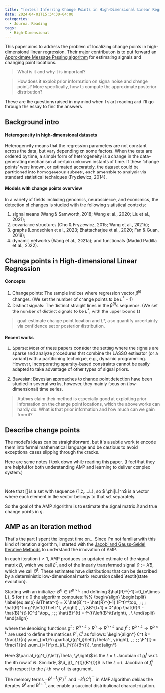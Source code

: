 ```yaml
---
title: "[notes] Inferring Change Points in High-Dimensional Linear Regression via Approximate Message Passing"
date: 2024-04-01T15:34:30-04:00
categories:
  - Journal Reading
tags:
  - High-Dimensional
---
```


This paper aims to address the problem of localizing change points in high-dimensional linear regression. Their major contribution is to put forward an [Approximate Message Passing algorithm](https://arxiv.org/abs/2404.07864) for estimating signals and changing point locations. 

> What is it and why it is important?

> How does it exploit prior information on signal noise and change points? More specifically, how to compute the approximate posterior distribution?

These are the questions raised in my mind when I start reading and I'll go through the essay to find the answers.

## Background intro

#### Heterogeneity in high-dimensional datasets

Heterogeneity means that the regression parameters are not constant across the data, but vary depending on some factors. When the data are ordered by time, a simple form of heterogeneity is a change in the data-generating mechanism at certain unknown instants of time. If these ‘change points’ were known, or estimated accurately, the dataset could be partitioned into homogeneous subsets, each amenable to analysis via standard statistical techniques (Fryzlewicz, 2014). 

#### Models with change points overview

In a variety of fields including genomics, neuroscience, and economics, the detection of changes is studied with the following statistical contexts: 

1. signal means (Wang & Samworth, 2018; Wang et al., 2020; Liu et al., 2021); 
2. covariance structures (Cho & Fryzlewicz, 2015; Wang et al., 2021b); 
3. graphs (Londschien et al., 2023; Bhattacharjee et al., 2020; Fan & Guan, 2018); 
4. dynamic networks (Wang et al., 2021a); and functionals (Madrid Padilla et al., 2022). 

## Change points in High-dimensional Linear Regression

#### Concepts

1. Change points: The sample indices where regression vector $\beta^{(i)}$ changes. (We set the number of change points to be $L^*-1$)
2. Distinct signals: The distinct straight lines in the $\beta^{(i)}$s sequence. (We set the number of distinct signals to be $L^*$, with the upper bound $L$)

> goal: estimate change point location and $L*$, also quantify uncertainty via confidence set or posterior distribution.

#### Recent works

1. Sparse: Most of these papers consider the setting where the signals are sparse and analyze procedures that combine the LASSO estimator (or a variant) with a partitioning technique, e.g., dynamic programming. However, incorporating sparsity-based constraints cannot be easily adapted to take advantage of other types of signal priors.  

2. Bayesian: Bayesian approaches to change point detection have been studied in several works, however, they mainly focus on (low-dimensional) time series.

> Authors claim their method is especially good at exploiting prior information on the change point locations, which the above works can hardly do. What is that prior information and how much can we gain from it?
 
 
## Describe change points

The model's ideas can be straightforward, but it's a subtle work to encode them into formal mathematical language and be cautious to avoid exceptional cases slipping through the cracks.

Here are some notes I took down while reading this paper. (I feel that they are helpful for both understanding AMP and learning to deliver complex system.)

<img src="{{ site.url }}{{ site.baseurl }}/assets/images/changepoint/1.jpg" alt="">

<img src="{{ site.url }}{{ site.baseurl }}/assets/images/changepoint/2.jpg" alt="">

<img src="{{ site.url }}{{ site.baseurl }}/assets/images/changepoint/3.jpg" alt="">

Note that [] is a set with sequence {1,2,....L}, so $ \phi[L]^n$ is a vector where each element in the vector belongs to that set separately.

So the goal of the AMP algorithm is to estimate the signal matrix $B$ and true change points in $\eta$.

## AMP as an iteration method
That's the part I spent the longest time on... Since I'm not familiar with this kind of iteration algorithm, I started with the [Jacobi and Gauss-Seidel Iterative Methods](https://www3.nd.edu/~zxu2/acms40390F12/Lec-7.3.pdf) to understand the innovation of AMP. 

In each iteration $t \ge 1$, AMP produces an updated estimate of the signal matrix $B$, which we call $B^t$, and of the linearly transformed signal $\Theta:=XB$, which we call $\Theta^t$. 
These estimates have distributions that can be described by a deterministic low-dimensional matrix recursion called \textit{state evolution}. 

Starting with an initializer $B^0\in R^{p\times L}$ and defining $\hat{R}^{-1}:=0_{n\times L}, $ for $t \geq 0$ the algorithm computes:
%%
\begin{align}
\begin{split}
\label{eq:amp}
    &\Theta^{t} = X \hat{B}^t -  \hat{R}^{t-1} (F^t)^\top\,, \; \; \; \hat{R}^t = g^t\left(\Theta^t, y\right) \, ,  \\
    &B^{t+1} = X^\top \hat{R}^t -  \hat{B}^{t} (C^t)^\top\,, \; \; \; \hat{B}^{t} = f^{t}\left(B^{t}\right), \, \\
\end{split}
\end{align}

where the denoising functions $g^t: R^{n\times L}\times R^{n}\to R^{n\times L}$ and $f^t: R^{p\times L}\to R^{p\times L}$ are used to define the matrices $F^t$, $C^t$ as follows:
\begin{align*}
    C^t &= \frac{1}{n} \sum_{i=1}^n \partial_i{g^t_i}\left(\Theta^t, y\right)\, , \; \; \; \F^{t} = \frac{1}{n} \sum_{j=1}^p d_j{f_j^{t}}(B^{t}).
\end{align*}

Here $\partial_i{g^t_i}\left(\Theta, \y\right)$ is the $L\times L$ Jacobian  of $g^t_i$ w.r.t. the $i$th row of $\Theta$.
Similarly, $\d_j{f_j^{t}}(B^{t})$ is the $L \times L$ Jacobian of $f_j^t$ with respect to the $j$-th row of its argument. 

The memory terms $-\hat{R}^{t-1} (F^t)^\top$ and $-\hat{B}^{t} (C^t)^\top$ in AMP algorithm debias the iterates $\Theta^t$ and $B^{t+1}$, and enable a succinct distributional characterization.  
